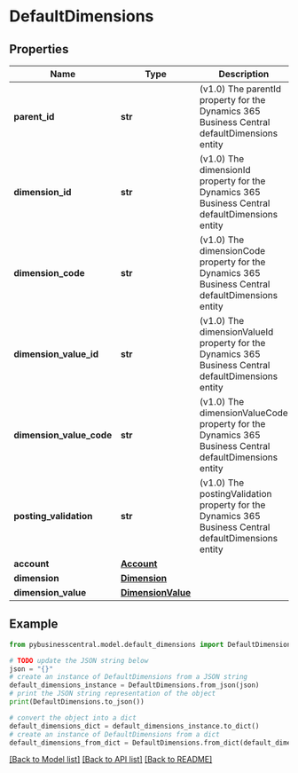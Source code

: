 # DefaultDimensions


## Properties

Name | Type | Description | Notes
------------ | ------------- | ------------- | -------------
**parent_id** | **str** | (v1.0) The parentId property for the Dynamics 365 Business Central defaultDimensions entity | [optional] 
**dimension_id** | **str** | (v1.0) The dimensionId property for the Dynamics 365 Business Central defaultDimensions entity | [optional] 
**dimension_code** | **str** | (v1.0) The dimensionCode property for the Dynamics 365 Business Central defaultDimensions entity | [optional] 
**dimension_value_id** | **str** | (v1.0) The dimensionValueId property for the Dynamics 365 Business Central defaultDimensions entity | [optional] 
**dimension_value_code** | **str** | (v1.0) The dimensionValueCode property for the Dynamics 365 Business Central defaultDimensions entity | [optional] 
**posting_validation** | **str** | (v1.0) The postingValidation property for the Dynamics 365 Business Central defaultDimensions entity | [optional] 
**account** | [**Account**](Account.md) |  | [optional] 
**dimension** | [**Dimension**](Dimension.md) |  | [optional] 
**dimension_value** | [**DimensionValue**](DimensionValue.md) |  | [optional] 

## Example

```python
from pybusinesscentral.model.default_dimensions import DefaultDimensions

# TODO update the JSON string below
json = "{}"
# create an instance of DefaultDimensions from a JSON string
default_dimensions_instance = DefaultDimensions.from_json(json)
# print the JSON string representation of the object
print(DefaultDimensions.to_json())

# convert the object into a dict
default_dimensions_dict = default_dimensions_instance.to_dict()
# create an instance of DefaultDimensions from a dict
default_dimensions_from_dict = DefaultDimensions.from_dict(default_dimensions_dict)
```
[[Back to Model list]](../README.md#documentation-for-models) [[Back to API list]](../README.md#documentation-for-api-endpoints) [[Back to README]](../README.md)


